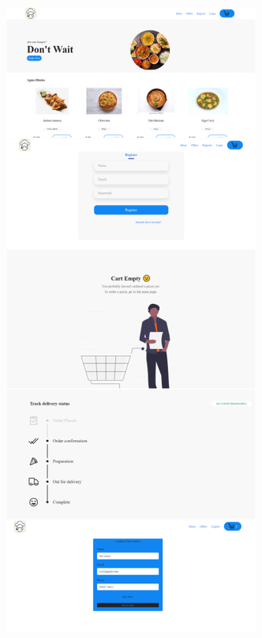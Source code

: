 <p align="center">
  <img src="./public/img/readme-5.png" width="700" title="images">
  <img src="./public/img/readme-6.png" width="700" alt="images">
  <img src="./public/img/readme-7.png" width="700" alt="images">
  <img src="./public/img/readme-4.png" width="700" alt="images">
  <img src="./public/img/readme-8.png" width="700" alt="images">
</p>
